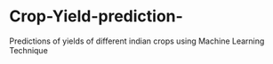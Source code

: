 # Crop-Yield-prediction-
Predictions of yields of different indian crops using Machine Learning Technique
